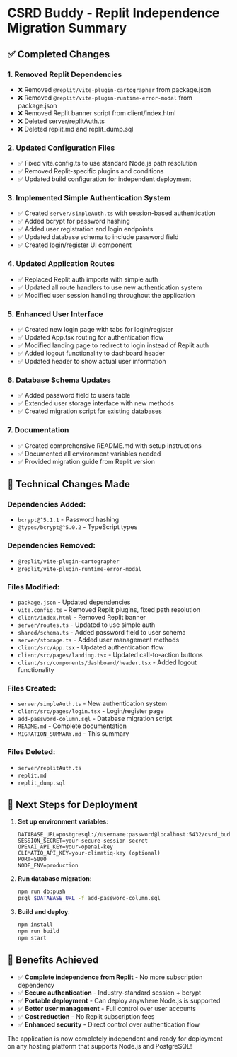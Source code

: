 # CSRD Buddy - Replit Independence Migration Summary

## ✅ Completed Changes

### 1. **Removed Replit Dependencies**
- ❌ Removed `@replit/vite-plugin-cartographer` from package.json
- ❌ Removed `@replit/vite-plugin-runtime-error-modal` from package.json
- ❌ Removed Replit banner script from client/index.html
- ❌ Deleted server/replitAuth.ts
- ❌ Deleted replit.md and replit_dump.sql

### 2. **Updated Configuration Files**
- ✅ Fixed vite.config.ts to use standard Node.js path resolution
- ✅ Removed Replit-specific plugins and conditions
- ✅ Updated build configuration for independent deployment

### 3. **Implemented Simple Authentication System**
- ✅ Created `server/simpleAuth.ts` with session-based authentication
- ✅ Added bcrypt for password hashing
- ✅ Added user registration and login endpoints
- ✅ Updated database schema to include password field
- ✅ Created login/register UI component

### 4. **Updated Application Routes**
- ✅ Replaced Replit auth imports with simple auth
- ✅ Updated all route handlers to use new authentication system
- ✅ Modified user session handling throughout the application

### 5. **Enhanced User Interface**
- ✅ Created new login page with tabs for login/register
- ✅ Updated App.tsx routing for authentication flow
- ✅ Modified landing page to redirect to login instead of Replit auth
- ✅ Added logout functionality to dashboard header
- ✅ Updated header to show actual user information

### 6. **Database Schema Updates**
- ✅ Added password field to users table
- ✅ Extended user storage interface with new methods
- ✅ Created migration script for existing databases

### 7. **Documentation**
- ✅ Created comprehensive README.md with setup instructions
- ✅ Documented all environment variables needed
- ✅ Provided migration guide from Replit version

## 🔧 Technical Changes Made

### Dependencies Added:
- `bcrypt@^5.1.1` - Password hashing
- `@types/bcrypt@^5.0.2` - TypeScript types

### Dependencies Removed:
- `@replit/vite-plugin-cartographer`
- `@replit/vite-plugin-runtime-error-modal`

### Files Modified:
- `package.json` - Updated dependencies
- `vite.config.ts` - Removed Replit plugins, fixed path resolution
- `client/index.html` - Removed Replit banner
- `server/routes.ts` - Updated to use simple auth
- `shared/schema.ts` - Added password field to user schema
- `server/storage.ts` - Added user management methods
- `client/src/App.tsx` - Updated authentication flow
- `client/src/pages/landing.tsx` - Updated call-to-action buttons
- `client/src/components/dashboard/header.tsx` - Added logout functionality

### Files Created:
- `server/simpleAuth.ts` - New authentication system
- `client/src/pages/login.tsx` - Login/register page
- `add-password-column.sql` - Database migration script
- `README.md` - Complete documentation
- `MIGRATION_SUMMARY.md` - This summary

### Files Deleted:
- `server/replitAuth.ts`
- `replit.md`
- `replit_dump.sql`

## 🚀 Next Steps for Deployment

1. **Set up environment variables**:
   ```env
   DATABASE_URL=postgresql://username:password@localhost:5432/csrd_buddy
   SESSION_SECRET=your-secure-session-secret
   OPENAI_API_KEY=your-openai-key
   CLIMATIQ_API_KEY=your-climatiq-key (optional)
   PORT=5000
   NODE_ENV=production
   ```

2. **Run database migration**:
   ```bash
   npm run db:push
   psql $DATABASE_URL -f add-password-column.sql
   ```

3. **Build and deploy**:
   ```bash
   npm install
   npm run build
   npm start
   ```

## 🎯 Benefits Achieved

- ✅ **Complete independence from Replit** - No more subscription dependency
- ✅ **Secure authentication** - Industry-standard session + bcrypt
- ✅ **Portable deployment** - Can deploy anywhere Node.js is supported
- ✅ **Better user management** - Full control over user accounts
- ✅ **Cost reduction** - No Replit subscription fees
- ✅ **Enhanced security** - Direct control over authentication flow

The application is now completely independent and ready for deployment on any hosting platform that supports Node.js and PostgreSQL!
